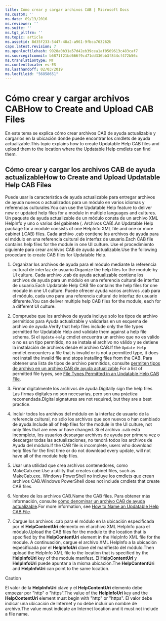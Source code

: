 ```yaml
---
title: Cómo crear y cargar archivos CAB | Microsoft Docs
ms.custom: ''
ms.date: 09/13/2016
ms.reviewer: ''
ms.suite: ''
ms.tgt_pltfrm: ''
ms.topic: article
ms.assetid: 8d35f233-5447-48a2-a961-9fbca763262b
caps.latest.revision: 7
ms.openlocfilehash: 9928a0b31a57d42eb39cea1af0509613c483caf7
ms.sourcegitcommit: b6871f21bd666f9cd71dd336bb3f844cf472b56c
ms.translationtype: MT
ms.contentlocale: es-ES
ms.lasthandoff: 02/03/2019
ms.locfileid: "56858651"
---
```

# <a name="how-to-create-and-upload-cab-files"></a><span data-ttu-id="39055-102">Cómo crear y cargar archivos CAB</span><span class="sxs-lookup"><span data-stu-id="39055-102">How to Create and Upload CAB Files</span></span>

<span data-ttu-id="39055-103">En este tema se explica cómo crear archivos CAB de ayuda actualizable y cargarlos en la ubicación donde puede encontrar los cmdlets de ayuda actualizable.</span><span class="sxs-lookup"><span data-stu-id="39055-103">This topic explains how to create Updatable Help CAB files and upload them to the location where the Updatable Help cmdlets can find them.</span></span>

## <a name="how-to-create-and-upload-updatable-help-cab-files"></a><span data-ttu-id="39055-104">Cómo crear y cargar los archivos CAB de ayuda actualizable</span><span class="sxs-lookup"><span data-stu-id="39055-104">How to Create and Upload Updatable Help CAB Files</span></span>

<span data-ttu-id="39055-105">Puede usar la característica de ayuda actualizable para entregar archivos de ayuda nuevos o actualizados para un módulo en varios idiomas y referencias culturales.</span><span class="sxs-lookup"><span data-stu-id="39055-105">You can use the Updatable Help feature to deliver new or updated help files for a module in multiple languages and cultures.</span></span> <span data-ttu-id="39055-106">Un paquete de ayuda actualizable de un módulo consta de un archivo XML HelpInfo y uno o varios del gabinete (. Archivos CAB).</span><span class="sxs-lookup"><span data-stu-id="39055-106">An Updatable Help package for a module consists of one HelpInfo XML file and one or more cabinet (.CAB) files.</span></span> <span data-ttu-id="39055-107">Cada archivo .cab contiene los archivos de ayuda para el módulo en una referencia cultural de interfaz de usuario.</span><span class="sxs-lookup"><span data-stu-id="39055-107">Each CAB file contains help files for the module in one UI culture.</span></span> <span data-ttu-id="39055-108">Use el procedimiento siguiente para crear archivos CAB de ayuda actualizable.</span><span class="sxs-lookup"><span data-stu-id="39055-108">Use the following procedure to create CAB files for Updatable Help.</span></span>

1. <span data-ttu-id="39055-109">Organizar los archivos de ayuda para el módulo mediante la referencia cultural de interfaz de usuario.</span><span class="sxs-lookup"><span data-stu-id="39055-109">Organize the help files for the module by UI culture.</span></span> <span data-ttu-id="39055-110">Cada archivo .cab de ayuda actualizable contiene los archivos de ayuda para un módulo en una referencia cultural de interfaz de usuario.</span><span class="sxs-lookup"><span data-stu-id="39055-110">Each Updatable Help CAB file contains the help files for one module in one UI culture.</span></span> <span data-ttu-id="39055-111">Puede ofrecer ayuda varios archivos .cab para el módulo, cada uno para una referencia cultural de interfaz de usuario diferente.</span><span class="sxs-lookup"><span data-stu-id="39055-111">You can deliver multiple help CAB files for the module, each for a different UI culture.</span></span>

2. <span data-ttu-id="39055-112">Compruebe que los archivos de ayuda incluye solo los tipos de archivo permitidos para Ayuda actualizable y validarlas en un esquema de archivo de ayuda.</span><span class="sxs-lookup"><span data-stu-id="39055-112">Verify that help files include only the file types permitted for Updatable Help and validate them against a help file schema.</span></span> <span data-ttu-id="39055-113">Si el `Update-Help` cmdlet encuentra un archivo que no es válido o no es un tipo permitido, no se instala el archivo no válido y se detiene la instalación de archivos desde el archivo CAB.</span><span class="sxs-lookup"><span data-stu-id="39055-113">If the `Update-Help` cmdlet encounters a file that is invalid or is not a permitted type, it does not install the invalid file and stops installing files from the CAB.</span></span> <span data-ttu-id="39055-114">Para obtener una lista de tipos de archivo permitidos, consulte [permiten tipos de archivo en un archivo CAB de ayuda actualizable](./file-types-permitted-in-an-updatable-help-cab-file.md).</span><span class="sxs-lookup"><span data-stu-id="39055-114">For a list of permitted file types, see [File Types Permitted in an Updatable Help CAB File](./file-types-permitted-in-an-updatable-help-cab-file.md).</span></span>

3. <span data-ttu-id="39055-115">Firmar digitalmente los archivos de ayuda.</span><span class="sxs-lookup"><span data-stu-id="39055-115">Digitally sign the help files.</span></span> <span data-ttu-id="39055-116">Las firmas digitales no son necesarias, pero son una práctica recomendada.</span><span class="sxs-lookup"><span data-stu-id="39055-116">Digital signatures are not required, but they are a best practice.</span></span>

4. <span data-ttu-id="39055-117">Incluir todos los archivos del módulo en la interfaz de usuario de la referencia cultural, no sólo los archivos que son nuevos o han cambiado de ayuda.</span><span class="sxs-lookup"><span data-stu-id="39055-117">Include all of help files for the module in the UI culture, not only files that are new or have changed.</span></span> <span data-ttu-id="39055-118">Si el archivo .cab está incompleto, los usuarios descargar archivos de ayuda por primera vez o descargar todas las actualizaciones, no tendrá todos los archivos de Ayuda del módulo.</span><span class="sxs-lookup"><span data-stu-id="39055-118">If the CAB file is incomplete, users who download help files for the first time or do not download every update, will not have all of the module help files.</span></span>

5. <span data-ttu-id="39055-119">Usar una utilidad que crea archivos contenedores, como MakeCab.exe.</span><span class="sxs-lookup"><span data-stu-id="39055-119">Use a utility that creates cabinet files, such as MakeCab.exe.</span></span> <span data-ttu-id="39055-120">Windows PowerShell no incluye los cmdlets que crean archivos CAB.</span><span class="sxs-lookup"><span data-stu-id="39055-120">Windows PowerShell does not include cmdlets that create CAB files.</span></span>

6. <span data-ttu-id="39055-121">Nombre de los archivos CAB.</span><span class="sxs-lookup"><span data-stu-id="39055-121">Name the CAB files.</span></span> <span data-ttu-id="39055-122">Para obtener más información, consulte [cómo denominar un archivo CAB de ayuda actualizable](./how-to-name-an-updatable-help-cab-file.md).</span><span class="sxs-lookup"><span data-stu-id="39055-122">For more information, see [How to Name an Updatable Help CAB File](./how-to-name-an-updatable-help-cab-file.md).</span></span>

7. <span data-ttu-id="39055-123">Cargue los archivos .cab para el módulo en la ubicación especificada por el **HelpContentUri** elemento en el archivo XML HelpInfo para el módulo.</span><span class="sxs-lookup"><span data-stu-id="39055-123">Upload the CAB files for the module to the location that is specified by the **HelpContentUri** element in the HelpInfo XML file for the module.</span></span> <span data-ttu-id="39055-124">A continuación, cargue el archivo XML HelpInfo a la ubicación especificada por el **HelpInfoUri** clave del manifiesto del módulo.</span><span class="sxs-lookup"><span data-stu-id="39055-124">Then upload the HelpInfo XML file to the location that is specified by the **HelpInfoUri** key of the module manifest.</span></span> <span data-ttu-id="39055-125">El **HelpContentUri** y **HelpInfoUri** puede apuntar a la misma ubicación.</span><span class="sxs-lookup"><span data-stu-id="39055-125">The **HelpContentUri** and **HelpInfoUri** can point to the same location.</span></span>

> [!CAUTION]
> <span data-ttu-id="39055-126">El valor de la **HelpInfoUri** clave y el **HelpContentUri** elemento debe empezar por "http" o "https".</span><span class="sxs-lookup"><span data-stu-id="39055-126">The value of the **HelpInfoUri** key and the **HelpContentUri** element must begin with "http" or "https".</span></span> <span data-ttu-id="39055-127">El valor debe indicar una ubicación de Internet y no debe incluir un nombre de archivo.</span><span class="sxs-lookup"><span data-stu-id="39055-127">The value must indicate an Internet location and it must not include a file name.</span></span>